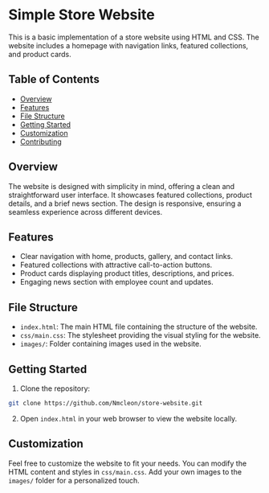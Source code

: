 # Simple Store Website

This is a basic implementation of a store website using HTML and CSS. The website includes a homepage with navigation links, featured collections, and product cards.
                                       
## Table of Contents

- [Overview](#overview)
- [Features](#features)
- [File Structure](#file-structure)
- [Getting Started](#getting-started)
- [Customization](#customization)
- [Contributing](#contributing)

## Overview

The website is designed with simplicity in mind, offering a clean and straightforward user interface. It showcases featured collections, product details, and a brief news section. The design is responsive, ensuring a seamless experience across different devices.

## Features

- Clear navigation with home, products, gallery, and contact links.
- Featured collections with attractive call-to-action buttons.
- Product cards displaying product titles, descriptions, and prices.
- Engaging news section with employee count and updates.

## File Structure

- `index.html`: The main HTML file containing the structure of the website.
- `css/main.css`: The stylesheet providing the visual styling for the website.
- `images/`: Folder containing images used in the website.

## Getting Started

1. Clone the repository:

```bash
git clone https://github.com/Nmcleon/store-website.git
```

2. Open `index.html` in your web browser to view the website locally.

## Customization

Feel free to customize the website to fit your needs. You can modify the HTML content and styles in `css/main.css`. Add your own images to the `images/` folder for a personalized touch.
                    
                      
  
